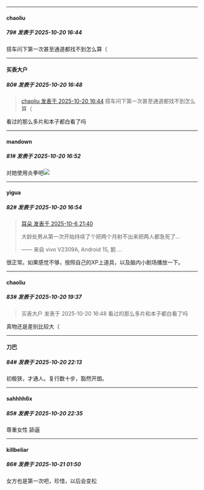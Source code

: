 ﻿
*****

####  chaoliu  
##### 79#       发表于 2025-10-20 16:44

搭车问下第一次甚至通道都找不到怎么算（


*****

####  买表大户  
##### 80#       发表于 2025-10-20 16:48

<blockquote><a href="httphttps://stage1st.com/2b/forum.php?mod=redirect&amp;goto=findpost&amp;pid=68599655&amp;ptid=2263494" target="_blank">chaoliu 发表于 2025-10-20 16:44</a>
搭车问下第一次甚至通道都找不到怎么算（</blockquote>
看过的那么多片和本子都白看了吗


*****

####  mandown  
##### 81#       发表于 2025-10-20 16:52

对她使用炎拳吧<img src="https://static.stage1st.com/image/smiley/face2017/035.png" referrerpolicy="no-referrer">

*****

####  yigua  
##### 82#       发表于 2025-10-20 16:54

<blockquote><a href="httphttps://stage1st.com/2b/forum.php?mod=redirect&amp;goto=findpost&amp;pid=68534625&amp;ptid=2263494" target="_blank">耳朵 发表于 2025-10-6 21:40</a>

大龄处男从第一次开始持续了个把两个月射不出来把两人都急死了…

—— 来自 vivo V2309A, Android 15, 鹅 ...</blockquote>
很正常。如果感觉不够，按照自己的XP上道具，以及脑内小剧场播放一下。


*****

####  chaoliu  
##### 83#       发表于 2025-10-20 19:37

<blockquote>买表大户 发表于 2025-10-20 16:48
看过的那么多片和本子都白看了吗</blockquote>
真物还是差别比较大（


*****

####  刀巴  
##### 84#       发表于 2025-10-20 22:13

初极狭，才通人。复行数十步，豁然开朗。


*****

####  sahhhh6x  
##### 85#       发表于 2025-10-20 22:35

尊重女性 舔逼


*****

####  killbeliar  
##### 86#       发表于 2025-10-21 01:50

女方也是第一次吧，珍惜，以后会变松

